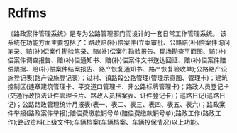 # Rdfms
 《路政案件管理系统》是专为公路管理部门而设计的一套日常工作管理系统。     该系统在功能方面主要包括了：路政赔(补)偿案件(立案审批、公路赔(补)偿案件询问笔录、赔(补)偿案件勘验笔录、赔(补)偿案件勘验报告、现场勘查平面图、赔(补)偿案件调查报告、赔(补)偿通知书、赔(补)偿案件文书送达回证、赔(补)偿案件赔偿票据、赔(补)偿案件结案报告、路产恢复通知书、路产恢复验收单);公路路产设施登记表(路产设施登记表)；过村、镇路段公路管理(管理示意图、管理卡)；建筑控制区(违章建筑管理卡、平交道口管理卡、非公路标牌管理卡)；路政人员登记卡(交通行政执法证件管理卡片、路政人员档案表、证件登记卡)；巡路日记(巡路日记)；公路路政管理统计月报表(表一、表二、表三、表四、表五、表六)；路政案件举报(路政案件举报);赔偿费缴款销号单(赔偿费缴款销号单);路政工作(路政工作);路政资料(上级文件);车辆档案(车辆档案、车辆投保情况)以上功能。
